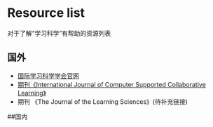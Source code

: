 # Resource list
对于了解“学习科学”有帮助的资源列表

## 国外
- [国际学习科学学会官网](https://www.isls.org/)
- [期刊《International Journal of Computer Supported Collaborative Learning》](http://ijcscl.org/)
- 期刊 《The Journal of the Learning Sciences》(待补充链接)

##国内

